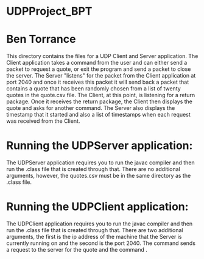# UDPProject_BPT
# Ben Torrance
This directory contains the files for a UDP Client and Server application.
The Client application takes a command from the user and can either send a packet
to request a quote, or exit the program and send a packet to close the server.
The Server "listens" for the packet from the Client application at port 2040 and once
it receives this packet it will send back a packet that contains a quote that has
been randomly chosen from a list of twenty quotes in the quote.csv file. The Client,
at this point, is listening for a return package. Once it receives the return package,
the Client then displays the quote and asks for another command. The Server also
displays the timestamp that it started and also a list of timestamps when each request
was received from the Client.


# Running the UDPServer application:

The UDPServer application requires you to run the javac compiler and then
run the .class file that is created through that. There are no additional 
arguments, however, the quotes.csv must be in the same directory as the .class file.


# Running the UDPClient application:

The UDPClient application requires you to run the javac compiler and then
run the .class file that is created through that. There are two additional
arguments, the first is the ip address of the machine that the Server is currently
running on and the second is the port 2040. The command <REQUESTQUOTE> sends a request
to the server for the quote and the command <EXIT>.

